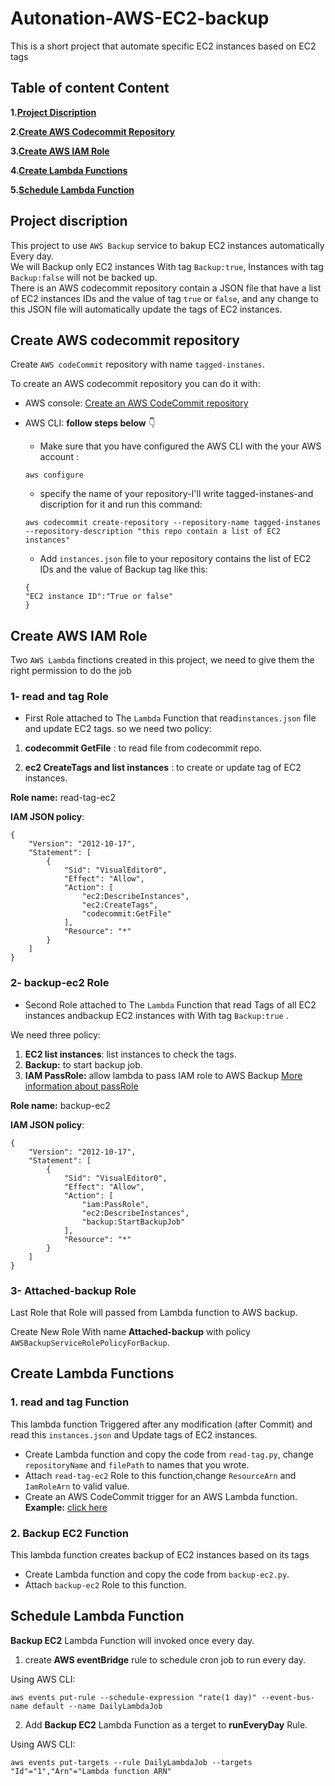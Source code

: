 # Autonation-AWS-EC2-backup
This is a short project that automate specific EC2 instances based on EC2 tags


## Table of content Content
**1.[Project Discription](#project-discription)**<br>

**2.[Create AWS Codecommit Repository](#create-aws-codecommit-repository)**<br>

**3.[Create AWS IAM Role](#create-aws-iam-role)**<br>

**4.[Create Lambda Functions](#create-lambda-functions)**<br>

**5.[Schedule Lambda Function](#schedule-lambda-function)**<br>


## Project discription

This project to use `AWS Backup` service to bakup EC2 instances automatically Every day.
<br>
We will Backup only EC2 instances With tag `Backup:true`, Instances with tag `Backup:false` will not be backed up.
<br>
There is an AWS codecommit repository contain a JSON file that have a list of EC2 instances IDs and the value of tag `true` or `false`, and any change to this JSON file will automatically update the tags of EC2 instances.

## Create AWS codecommit repository

Create `AWS codeCommit` repository with name `tagged-instanes`.

To create an AWS codecommit repository you can do it with:
- AWS console: [Create an AWS CodeCommit repository
](https://docs.aws.amazon.com/codecommit/latest/userguide/how-to-create-repository.html#how-to-create-repository-cli)
- AWS CLI: **follow steps below** 👇 
    
    * Make sure that you have configured the AWS CLI with the your AWS account :
    ``` 
    aws configure
    ```
    * specify the name of your repository-I'll write tagged-instanes-and discription for it and run this command:
    
    
    ```
    aws codecommit create-repository --repository-name tagged-instanes --repository-description "this repo contain a list of EC2 instances"
    ```
    * Add `instances.json` file to your repository contains the list of EC2 IDs and the value of Backup tag like this:
    ```
    {
    "EC2 instance ID":"True or false" 
    }
    ```
    
## Create AWS IAM Role

Two `AWS Lambda` finctions created in this project, we need to give them the right permission to do the job

### 1- read and tag Role
* First Role attached to The `Lambda` Function that read`instances.json` file and update EC2 tags. so we need two policy:
1. **codecommit GetFile** : to read file from codecommit repo.

2. **ec2 CreateTags and list instances** : to create or update tag of EC2 instances.

**Role name:** read-tag-ec2

**IAM JSON policy**:
```
{
    "Version": "2012-10-17",
    "Statement": [
        {
            "Sid": "VisualEditor0",
            "Effect": "Allow",
            "Action": [
                "ec2:DescribeInstances",
                "ec2:CreateTags",
                "codecommit:GetFile"
            ],
            "Resource": "*"
        }
    ]
}
```

### 2- backup-ec2 Role
* Second Role attached to The `Lambda` Function that read Tags of all EC2 instances andbackup EC2 instances with With tag `Backup:true` .

 We need three policy:
 1. **EC2 list instances**: list instances to check the tags.
 2. **Backup:** to start backup job.
 3. **IAM PassRole:** allow lambda to pass IAM role to AWS Backup [More information about passRole](https://docs.aws.amazon.com/iot/latest/developerguide/pass-role.html)

 **Role name:** backup-ec2

**IAM JSON policy**:
```
{
    "Version": "2012-10-17",
    "Statement": [
        {
            "Sid": "VisualEditor0",
            "Effect": "Allow",
            "Action": [
                "iam:PassRole",
                "ec2:DescribeInstances",
                "backup:StartBackupJob"
            ],
            "Resource": "*"
        }
    ]
}
```
### 3- Attached-backup Role

Last Role that Role will passed from Lambda function to AWS backup.

Create New Role With name **Attached-backup** with policy `AWSBackupServiceRolePolicyForBackup`.



## Create Lambda Functions


### 1. read and tag Function
This lambda function Triggered after any modification (after Commit) and read this `instances.json` and Update tags of EC2 instances.
 - Create Lambda function and copy the code from `read-tag.py`, change `repositoryName` and `filePath` to names that you wrote.
 - Attach `read-tag-ec2` Role to this function,change `ResourceArn` and `IamRoleArn` to valid value.
 - Create an AWS CodeCommit trigger for an AWS Lambda function. **Example:** [click here](https://docs.aws.amazon.com/codecommit/latest/userguide/how-to-notify-lambda.html)

### 2. Backup EC2 Function
This lambda function creates backup of EC2 instances based on its tags
 - Create Lambda function and copy the code from `backup-ec2.py`.
 - Attach `backup-ec2` Role to this function.

## Schedule Lambda Function

**Backup EC2** Lambda Function will invoked once every day.
1. create **AWS eventBridge** rule to schedule cron job to run every day.

Using AWS CLI:
```  
aws events put-rule --schedule-expression "rate(1 day)" --event-bus-name default --name DailyLambdaJob

```
2. Add **Backup EC2** Lambda Function as a terget to **runEveryDay** Rule.

Using AWS CLI:
```
aws events put-targets --rule DailyLambdaJob --targets "Id"="1","Arn"="Lambda function ARN"
```
